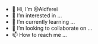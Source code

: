 - 👋 Hi, I’m @Aldferei
- 👀 I’m interested in ...
- 🌱 I’m currently learning ...
- 💞️ I’m looking to collaborate on ...
- 📫 How to reach me ...

<!---
Aldferei/Aldferei is a ✨ special ✨ repository because its `README.md` (this file) appears on your GitHub profile.
You can click the Preview link to take a look at your changes.
--->

